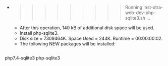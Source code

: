 * >>>>>>>>> Running inst-xtra-web-dev-php-sqlite3.sh ...
  * After this operation, 140 kB of additional disk space will be used.
  * Install php-sqlite3.
  * Disk size = 7309464K. Space Used = 244K. Runtime = 00:00:00:02.
  * The following NEW packages will be installed:
  ```bash
php7.4-sqlite3 php-sqlite3
  ```
